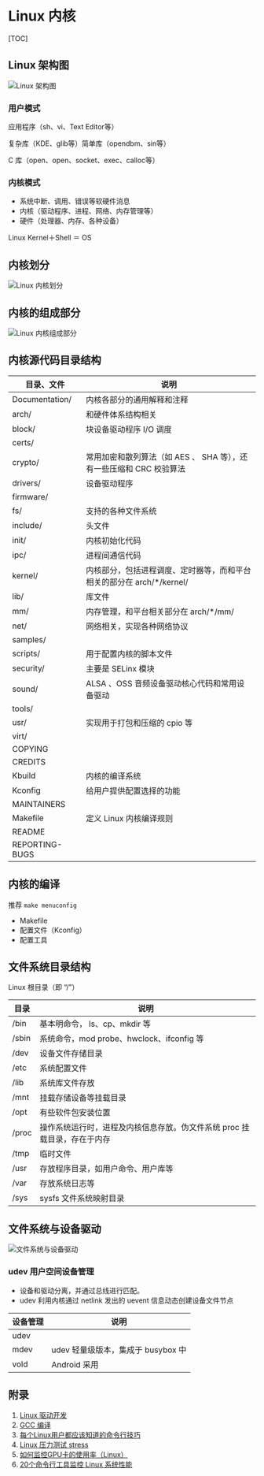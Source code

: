 # Linux  内核

[TOC]

## Linux 架构图

![Linux 架构图](../img/linux_kernel.jpg)

### 用户模式

应用程序（sh、vi、Text Editor等）

复杂库（KDE、glib等）简单库（opendbm、sin等）

C 库（open、open、socket、exec、calloc等）

### 内核模式

- 系统中断、调用、错误等软硬件消息
- 内核（驱动程序、进程、网络、内存管理等）
- 硬件（处理器、内存、各种设备）

Linux Kernel＋Shell ＝ OS

## 内核划分

![Linux 内核划分](../img/linux-kernel.png)

## 内核的组成部分

![Linux 内核组成部分](../img/linux-kernel-core.png)

## 内核源代码目录结构

| 目录、文件          | 说明                                       |
| -------------- | ---------------------------------------- |
| Documentation/ | 内核各部分的通用解释和注释                            |
| arch/          | 和硬件体系结构相关                                |
| block/         | 块设备驱动程序 I/O 调度                           |
| certs/         |                                          |
| crypto/        | 常用加密和散列算法（如 AES 、 SHA 等），还有一些压缩和 CRC 校验算法 |
| drivers/       | 设备驱动程序                                   |
| firmware/      |                                          |
| fs/            | 支持的各种文件系统                                |
| include/       | 头文件                                      |
| init/          | 内核初始化代码                                  |
| ipc/           | 进程间通信代码                                  |
| kernel/        | 内核部分，包括进程调度、定时器等，而和平台相关的部分在 arch/*/kernel/ |
| lib/           | 库文件                                      |
| mm/            | 内存管理，和平台相关部分在 arch/*/mm/                 |
| net/           | 网络相关，实现各种网络协议                            |
| samples/       |                                          |
| scripts/       | 用于配置内核的脚本文件                              |
| security/      | 主要是 SELinx 模块                            |
| sound/         | ALSA 、OSS 音频设备驱动核心代码和常用设备驱动              |
| tools/         |                                          |
| usr/           | 实现用于打包和压缩的 cpio 等                        |
| virt/          |                                          |
| COPYING        |                                          |
| CREDITS        |                                          |
| Kbuild         | 内核的编译系统                                  |
| Kconfig        | 给用户提供配置选择的功能                             |
| MAINTAINERS    |                                          |
| Makefile       | 定义 Linux 内核编译规则                          |
| README         |                                          |
| REPORTING-BUGS |                                          |

## 内核的编译

推荐 `make menuconfig`

- Makefile
- 配置文件（Kconfig）
- 配置工具


## 文件系统目录结构

Linux 根目录（即 “/”）

| 目录    | 说明                                      |
| ----- | --------------------------------------- |
| /bin  | 基本明命令， ls、cp、mkdir 等                    |
| /sbin | 系统命令，mod probe、hwclock、ifconfig 等       |
| /dev  | 设备文件存储目录                                |
| /etc  | 系统配置文件                                  |
| /lib  | 系统库文件存放                                 |
| /mnt  | 挂载存储设备等挂载目录                             |
| /opt  | 有些软件包安装位置                               |
| /proc | 操作系统运行时，进程及内核信息存放。伪文件系统 proc 挂载目录，存在于内存 |
| /tmp  | 临时文件                                    |
| /usr  | 存放程序目录，如用户命令、用户库等                       |
| /var  | 存放系统日志等                                 |
| /sys  | sysfs 文件系统映射目录                          |

## 文件系统与设备驱动

![文件系统与设备驱动](../img/fs-driver.png)

### udev 用户空间设备管理

- 设备和驱动分离，并通过总线进行匹配。
- udev 利用内核通过 netlink 发出的 uevent 信息动态创建设备文件节点

| 设备管理 | 说明                       |
| ---- | ------------------------ |
| udev |                          |
| mdev | udev 轻量级版本，集成于 busybox 中 |
| vold | Android 采用               |

## 附录

1. [Linux 驱动开发](linux-driver.html)
2. [GCC 编译](https://gcc.gnu.org/)
3. [每个Linux用户都应该知道的命令行技巧](http://blog.jobbole.com/54425/)
4. [Linux 压力测试 stress](linux-stress.html)
5. [如何监控GPU卡的使用率（Linux）](http://www.rthpc.com/View?id=418)
6. [20个命令行工具监控 Linux 系统性能](https://linuxstory.org/command-line-tools-to-monitor-linux-performance/)
